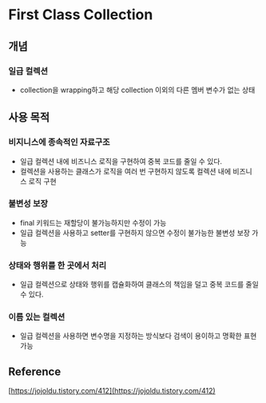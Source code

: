 # First Class Collection

## 개념

### 일급 컬렉션

- collection을 wrapping하고 해당 collection 이외의 다른 멤버 변수가 없는 상태

## 사용 목적

### 비지니스에 종속적인 자료구조

- 일급 컬렉션 내에 비즈니스 로직을 구현하여 중복 코드를 줄일 수 있다.
- 컬렉션을 사용하는 클래스가 로직을 여러 번 구현하지 않도록 컬렉션 내에 비즈니스 로직 구현

### 불변성 보장

- final 키워드는 재할당이 불가능하지만 수정이 가능
- 일급 컬렉션을 사용하고 setter를 구현하지 않으면 수정이 불가능한 불변성 보장 가능

### 상태와 행위를 한 곳에서 처리

- 일급 컬렉션으로 상태와 행위를 캡슐화하여 클래스의 책임을 덜고 중복 코드를 줄일 수 있다.

### 이름 있는 컬렉션

- 일급 컬렉션을 사용하면 변수명을 지정하는 방식보다 검색이 용이하고 명확한 표현 가능

## Reference

[https://jojoldu.tistory.com/412](https://jojoldu.tistory.com/412)